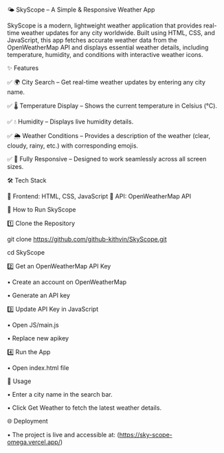 🌤 SkyScope – A Simple & Responsive Weather App

SkyScope is a modern, lightweight weather application that provides real-time weather updates for any city worldwide. Built using HTML, CSS, and JavaScript, this app fetches accurate weather data from the OpenWeatherMap API and displays essential weather details, including temperature, humidity, and conditions with interactive weather icons.

✨ Features 

✅ 🌍 City Search – Get real-time weather updates by entering any city name.

✅ 🌡 Temperature Display – Shows the current temperature in Celsius (°C).

✅ 💧 Humidity – Displays live humidity details.

✅ 🌦 Weather Conditions – Provides a description of the weather (clear, cloudy, rainy, etc.) with corresponding emojis.

✅ 📱 Fully Responsive – Designed to work seamlessly across all screen sizes.

🛠️ Tech Stack

🔹 Frontend: HTML, CSS, JavaScript
🔹 API: OpenWeatherMap API

🚀 How to Run SkyScope

1️⃣ Clone the Repository

git clone https://github.com/github-kithvin/SkyScope.git

cd SkyScope  

2️⃣ Get an OpenWeatherMap API Key

•	Create an account on OpenWeatherMap

•	Generate an API key

3️⃣ Update API Key in JavaScript

•	Open JS/main.js

•	Replace new apikey 

4️⃣ Run the App

•	Open index.html file

🎯 Usage

•	Enter a city name in the search bar.

•	Click Get Weather to fetch the latest weather details.

🌐 Deployment

• The project is live and accessible at: (https://sky-scope-omega.vercel.app/) 


